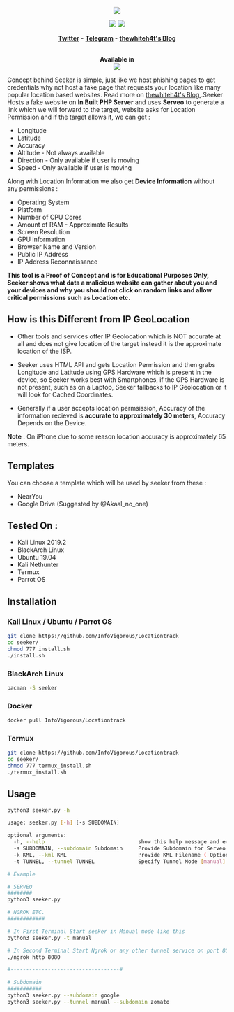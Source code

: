 <p align="center"><img src="https://i.imgur.com/jo1qA2K.png"></p>

<p align="center">
<img src="https://img.shields.io/badge/Python-3-brightgreen.svg?style=plastic">
<img src="https://img.shields.io/badge/Docker-✔-blue.svg?style=plastic">
</p>

<p align="center">
  <a href="https://twitter.com/thewhiteh4t"><b>Twitter</b></a>
  <span> - </span>
  <a href="https://t.me/thewhiteh4t"><b>Telegram</b></a>
  <span> - </span>
  <a href="https://thewhiteh4t.github.io"><b>thewhiteh4t's Blog</b></a>
</p>

<p align="center">
  <br>
  <b>Available in</b>
  <br>
  <img src="https://i.imgur.com/1wJVDV5.png">
</p>

Concept behind Seeker is simple, just like we host phishing pages to get credentials why not host a fake page that requests your location like many popular location based websites. Read more on <a href="https://thewhiteh4t.github.io"> thewhiteh4t's Blog </a>.Seeker Hosts a fake website on **In Built PHP Server** and uses **Serveo** to generate a link which we will forward to the target, website asks for Location Permission and if the target allows it, we can get :

* Longitude
* Latitude
* Accuracy
* Altitude - Not always available
* Direction - Only available if user is moving
* Speed - Only available if user is moving

Along with Location Information we also get **Device Information** without any permissions :

* Operating System
* Platform
* Number of CPU Cores
* Amount of RAM - Approximate Results
* Screen Resolution
* GPU information
* Browser Name and Version
* Public IP Address
* IP Address Reconnaissance

**This tool is a Proof of Concept and is for Educational Purposes Only, Seeker shows what data a malicious website can gather about you and your devices and why you should not click on random links and allow critical permissions such as Location etc.**

## How is this Different from IP GeoLocation

* Other tools and services offer IP Geolocation which is NOT accurate at all and does not give location of the target instead it is the approximate location of the ISP.

* Seeker uses HTML API and gets Location Permission and then grabs Longitude and Latitude using GPS Hardware which is present in the device, so Seeker works best with Smartphones, if the GPS Hardware is not present, such as on a Laptop, Seeker fallbacks to IP Geolocation or it will look for Cached Coordinates.  

* Generally if a user accepts location permsission, Accuracy of the information recieved is **accurate to approximately 30 meters**, Accuracy Depends on the Device.

**Note** : On iPhone due to some reason location accuracy is approximately 65 meters.

## Templates

You can choose a template which will be used by seeker from these : 

* NearYou
* Google Drive (Suggested by @Akaal_no_one)

## Tested On :

* Kali Linux 2019.2
* BlackArch Linux
* Ubuntu 19.04
* Kali Nethunter
* Termux
* Parrot OS

## Installation

### Kali Linux / Ubuntu / Parrot OS

```bash
git clone https://github.com/InfoVigorous/Locationtrack
cd seeker/
chmod 777 install.sh
./install.sh
```

### BlackArch Linux

```bash
pacman -S seeker
```

### Docker

```bash
docker pull InfoVigorous/Locationtrack
```

### Termux

```bash
git clone https://github.com/InfoVigorous/Locationtrack
cd seeker/
chmod 777 termux_install.sh
./termux_install.sh
```

## Usage

```bash
python3 seeker.py -h

usage: seeker.py [-h] [-s SUBDOMAIN]

optional arguments:
  -h, --help                              show this help message and exit
  -s SUBDOMAIN, --subdomain Subdomain 	  Provide Subdomain for Serveo URL ( Optional )
  -k KML, --kml KML                       Provide KML Filename ( Optional )
  -t TUNNEL, --tunnel TUNNEL              Specify Tunnel Mode [manual]

# Example

# SERVEO 
########
python3 seeker.py

# NGROK ETC.
############

# In First Terminal Start seeker in Manual mode like this
python3 seeker.py -t manual

# In Second Terminal Start Ngrok or any other tunnel service on port 8080
./ngrok http 8080

#-----------------------------------#

# Subdomain
########### 
python3 seeker.py --subdomain google
python3 seeker.py --tunnel manual --subdomain zomato
